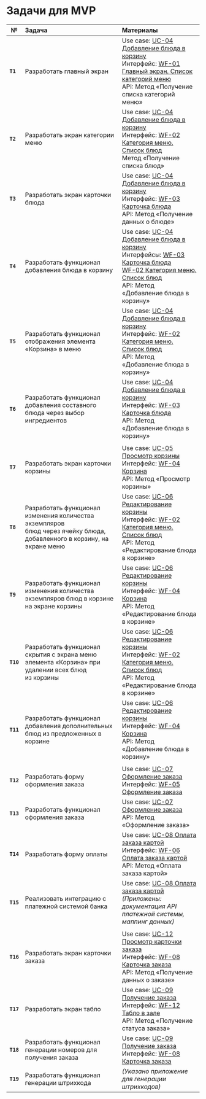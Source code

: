 # Задачи для MVP

| №         | **Задача**                                                                                                                  | **Материалы**                                                                                                                                                                                                                                       |
| --------- | :-------------------------------------------------------------------------------------------------------------------------- | :-------------------------------------------------------------------------------------------------------------------------------------------------------------------------------------------------------------------------------------------------- |
| **`T1`**  | Разработать главный экран                                                                                                   | Use case: [UC-04 Добавление блюда в корзину](../requirements/uc04.md)<br>Интерфейс: [WF-01 Главный экран. Список категорий меню](../user_interface/wf01.md)<br>API: Метод «Получение списка категорий меню»                                         |
| **`T2`**  | Разработать экран категории меню                                                                                            | Use case: [UC-04 Добавление блюда в корзину](../requirements/uc04.md)<br>Интерфейс: [WF-02 Категория меню. Список блюд](../user_interface/wf02.md)<br>Метод «Получение списка блюд»                                                                 |
| **`T3`**  | Разработать экран карточки блюда                                                                                            | Use case: [UC-04 Добавление блюда в корзину](../requirements/uc04.md)<br>Интерфейс: [WF-03 Карточка блюда](../user_interface/wf03.md)<br>API: Метод «Получение данных о блюде»                                                                      |
| **`T4`**  | Разработать функционал добавления блюда в корзину                                                                           | Use case: [UC-04 Добавление блюда в корзину](../requirements/uc04.md)<br>Интерфейсы: [WF-03 Карточка блюда](../user_interface/wf03.md)<br>[WF-02 Категория меню. Список блюд](../user_interface/wf02.md)<br>API: Метод «Добавление блюда в корзину» |
| **`T5`**  | Разработать функционал отображения элемента «Корзина» в меню                                                                | Use case: [UC-04 Добавление блюда в корзину](../requirements/uc04.md)<br>Интерфейс: [WF-02 Категория меню. Список блюд](../user_interface/wf02.md)<br>API: Метод «Добавление блюда в корзину»                                                       |
| **`T6`**  | Разработать функционал добавления составного блюда через выбор ингредиентов                                                 | Use case: [UC-04 Добавление блюда в корзину](../requirements/uc04.md)<br>Интерфейс: [WF-03 Карточка блюда](../user_interface/wf03.md)<br>API: Метод «Добавление блюда в корзину»                                                                    |
|           |                                                                                                                             |                                                                                                                                                                                                                                                     |
| **`T7`**  | Разработать экран карточки корзины                                                                                          | Use case: [UC-05 Просмотр корзины](../requirements/uc05.md)<br>Интерфейс: [WF-04 Корзина](../user_interface/wf04.md)<br>API: Метод «Просмотр корзины»                                                                                               |
| **`T8`**  | Разработать функционал изменения количества экземпляров <br>блюд через ячейку блюда, добавленного в корзину, на экране меню | Use case: [UC-06 Редактирование корзины](../requirements/uc06.md)<br>Интерфейс: [WF-02 Категория меню. Список блюд](../user_interface/wf02.md)<br>API: Метод «Редактирование блюда в корзине»                                                       |
| **`T9`**  | Разработать функционал изменения количества экземпляров блюд в корзине на экране корзины<br>                                | Use case: [UC-06 Редактирование корзины](../requirements/uc06.md)<br>Интерфейс: [WF-04 Корзина](../user_interface/wf04.md)<br>API: Метод «Редактирование блюда в корзине»                                                                           |
| **`T10`** | Разработать функционал скрытия с экрана меню элемента «Корзина» при удалении всех блюд<br>из корзины                        | Use case: [UC-06 Редактирование корзины](../requirements/uc06.md)<br>Интерфейс: [WF-02 Категория меню. Список блюд](../user_interface/wf02.md)<br>API: Метод «Редактирование блюда в корзине»                                                       |
| **`T11`** | Разработать функционал добавления дополнительных блюд из предложенных в корзине                                             | Use case: [UC-06 Редактирование корзины](../requirements/uc06.md)<br>Интерфейс: [WF-04 Корзина](../user_interface/wf04.md)<br>API: Метод «Добавление блюда в корзину»                                                                               |
|           |                                                                                                                             |                                                                                                                                                                                                                                                     |
| **`T12`** | Разработать форму оформления заказа                                                                                         | Use case: [UC-07 Оформление заказа](../requirements/uc07.md)<br>Интерфейс: [WF-05 Оформление заказа](../user_interface/wf05.md)                                                                                                                     |
| **`T13`** | Разработать функционал оформления заказа                                                                                    | Use case: [UC-07 Оформление заказа](../requirements/uc07.md)<br>API: Метод «Оформление заказа»                                                                                                                                                      |
| **`T14`** | Разработать форму оплаты                                                                                                    | Use case: [UC-08 Оплата заказа картой](../requirements/uc08.md)<br>Интерфейс: [WF-06 Оплата заказа картой](../user_interface/wf06.md)<br>API: Метод «Оплата заказа картой»                                                                          |
| **`T15`** | Реализовать интеграцию с платежной системой банка                                                                           | Use case: [UC-08 Оплата заказа картой](../requirements/uc08.md)<br>*(Приложены: документация API платежной системы, <br>маппинг данных)*                                                                                                            |
|           |                                                                                                                             |                                                                                                                                                                                                                                                     |
| **`T16`** | Разработать экран карточки заказа                                                                                           | Use case: [UC-12 Просмотр карточки заказа](../requirements/uc12.md)<br>Интерфейс: [WF-08 Карточка заказа](../user_interface/wf08.md)<br>API: Метод «Получение данных о заказе»                                                                      |
| **`T17`** | Разработать экран табло                                                                                                     | Use case: [UC-09 Получение заказа](../requirements/uc09.md)<br>Интерфейс: [WF-12 Табло в зале](../user_interface/wf12.md)<br>API: Метод «Получение статуса заказа»                                                                                  |
| **`T18`** | Разработать функционал генерации номеров для получения заказа                                                               | Use case: [UC-09 Получение заказа](../requirements/uc09.md)<br>Интерфейс: [WF-08 Карточка заказа](../user_interface/wf08.md)                                                                                                                        |
| **`T19`** | Разработать функционал генерации штрихкода                                                                                  | *(Указано приложение для генерации штрихкодов)*                                                                                                                                                                                                     |
